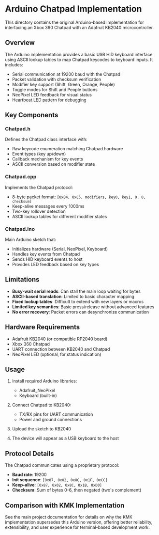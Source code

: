 # Arduino Chatpad Implementation

This directory contains the original Arduino-based implementation for interfacing an Xbox 360 Chatpad with an Adafruit KB2040 microcontroller.

## Overview

The Arduino implementation provides a basic USB HID keyboard interface using ASCII lookup tables to map Chatpad keycodes to keyboard inputs. It includes:

- Serial communication at 19200 baud with the Chatpad
- Packet validation with checksum verification
- Modifier key support (Shift, Green, Orange, People)
- Toggle modes for Shift and People buttons
- NeoPixel LED feedback for visual status
- Heartbeat LED pattern for debugging

## Key Components

### Chatpad.h
Defines the Chatpad class interface with:
- Raw keycode enumeration matching Chatpad hardware
- Event types (key up/down)
- Callback mechanism for key events
- ASCII conversion based on modifier state

### Chatpad.cpp
Implements the Chatpad protocol:
- 8-byte packet format: `[0xB4, 0xC5, modifiers, key0, key1, 0, 0, checksum]`
- Keep-alive messages every 1000ms
- Two-key rollover detection
- ASCII lookup tables for different modifier states

### Chatpad.ino
Main Arduino sketch that:
- Initializes hardware (Serial, NeoPixel, Keyboard)
- Handles key events from Chatpad
- Sends HID keyboard events to host
- Provides LED feedback based on key types

## Limitations

- **Busy-wait serial reads**: Can stall the main loop waiting for bytes
- **ASCII-based translation**: Limited to basic character mapping
- **Fixed lookup tables**: Difficult to extend with new layers or macros
- **Limited key semantics**: Basic press/release without advanced features
- **No error recovery**: Packet errors can desynchronize communication

## Hardware Requirements

- Adafruit KB2040 (or compatible RP2040 board)
- Xbox 360 Chatpad
- UART connection between KB2040 and Chatpad
- NeoPixel LED (optional, for status indication)

## Usage

1. Install required Arduino libraries:
   - Adafruit_NeoPixel
   - Keyboard (built-in)

2. Connect Chatpad to KB2040:
   - TX/RX pins for UART communication
   - Power and ground connections

3. Upload the sketch to KB2040

4. The device will appear as a USB keyboard to the host

## Protocol Details

The Chatpad communicates using a proprietary protocol:
- **Baud rate**: 19200
- **Init sequence**: `[0x87, 0x02, 0x8C, 0x1F, 0xCC]`
- **Keep-alive**: `[0x87, 0x02, 0x8C, 0x1B, 0xD0]`
- **Checksum**: Sum of bytes 0-6, then negated (two's complement)

## Comparison with KMK Implementation

See the main project documentation for details on why the KMK implementation supersedes this Arduino version, offering better reliability, extensibility, and user experience for terminal-based development work.